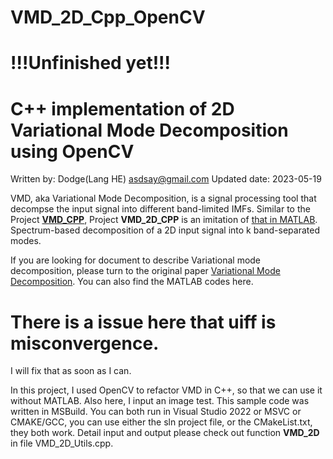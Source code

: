 # VMD_2D_Cpp_OpenCV
# !!!Unfinished yet!!!
# C++ implementation of 2D Variational Mode Decomposition using OpenCV


Written by: Dodge(Lang HE) asdsay@gmail.com
Updated date: 2023-05-19

VMD, aka Variational Mode Decomposition, is a signal processing tool that decompse the input signal into different band-limited IMFs. 
Similar to the Project [**VMD_CPP**](https://github.com/DodgeHo/VMD_cpp), Project **VMD_2D_CPP**  is an imitation of [that in MATLAB](https://www.mathworks.com/matlabcentral/fileexchange/45918-two-dimensional-variational-mode-decomposition). Spectrum-based decomposition of a 2D input signal into k band-separated modes. 

If you are looking for document to describe Variational mode decomposition, please turn to the original paper [Variational Mode Decomposition](ftp://ftp.math.ucla.edu/pub/camreport/cam14-16.pdf). You can also find the MATLAB codes here.

# There is a issue here that uiff is misconvergence.

I will fix that as soon as I can.

In this project, I used OpenCV to refactor VMD in C++, so that we can use it without MATLAB. Also here, I input an image test. This sample code was written in MSBuild. You can both run in Visual Studio 2022 or MSVC or CMAKE/GCC, you can use either the sln project file, or the CMakeList.txt, they both work.
Detail input and output please check out function **VMD_2D** in file VMD_2D_Utils.cpp.
